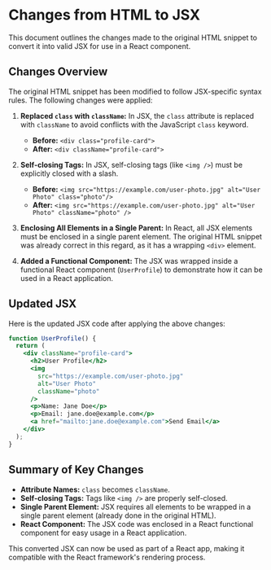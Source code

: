 # Changes from HTML to JSX

This document outlines the changes made to the original HTML snippet to convert it into valid JSX for use in a React component.

## Changes Overview

The original HTML snippet has been modified to follow JSX-specific syntax rules. The following changes were applied:

1. **Replaced `class` with `className`:**
   In JSX, the `class` attribute is replaced with `className` to avoid conflicts with the JavaScript `class` keyword.

   - **Before:** `<div class="profile-card">`
   - **After:** `<div className="profile-card">`

2. **Self-closing Tags:**
   In JSX, self-closing tags (like `<img />`) must be explicitly closed with a slash.

   - **Before:** `<img src="https://example.com/user-photo.jpg" alt="User Photo" class="photo"/>`
   - **After:** `<img src="https://example.com/user-photo.jpg" alt="User Photo" className="photo" />`

3. **Enclosing All Elements in a Single Parent:**
   In React, all JSX elements must be enclosed in a single parent element. The original HTML snippet was already correct in this regard, as it has a wrapping `<div>` element.

4. **Added a Functional Component:**
   The JSX was wrapped inside a functional React component (`UserProfile`) to demonstrate how it can be used in a React application.

## Updated JSX

Here is the updated JSX code after applying the above changes:

```jsx
function UserProfile() {
  return (
    <div className="profile-card">
      <h2>User Profile</h2>
      <img
        src="https://example.com/user-photo.jpg"
        alt="User Photo"
        className="photo"
      />
      <p>Name: Jane Doe</p>
      <p>Email: jane.doe@example.com</p>
      <a href="mailto:jane.doe@example.com">Send Email</a>
    </div>
  );
}
```

## Summary of Key Changes

- **Attribute Names:** `class` becomes `className`.
- **Self-closing Tags:** Tags like `<img />` are properly self-closed.
- **Single Parent Element:** JSX requires all elements to be wrapped in a single parent element (already done in the original HTML).
- **React Component:** The JSX code was enclosed in a React functional component for easy usage in a React application.

This converted JSX can now be used as part of a React app, making it compatible with the React framework's rendering process.
